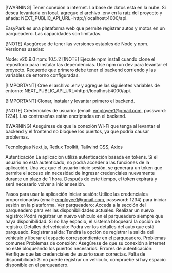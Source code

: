[!WARNING] Tener conexión a internet. La base de datos está en la nube. Si desea levantarla en local, agregue el archivo .env en la raíz del proyecto y añada: NEXT_PUBLIC_API_URL=http://localhost:4000/api.

EasyPark es una plataforma web que permite registrar autos y motos en un parqueadero. Las capacidades son limitadas.

[!NOTE] Asegúrese de tener las versiones estables de Node y npm. Versiones usadas:

Node: v20.9.0
npm: 10.5.2
[!NOTE] Ejecute npm install cuando clone el repositorio para instalar las dependencias. Use npm run dev para levantar el proyecto. Recuerde que primero debe tener el backend corriendo y las variables de entorno configuradas.

[!IMPORTANT] Cree el archivo .env y agregue las siguientes variables de entorno: NEXT_PUBLIC_API_URL=http://localhost:4000/api.

[!IMPORTANT] Clonar, instalar y levantar primero el backend.

[!NOTE] Credenciales de usuario: [email: employee1@gmail.com, password: 1234]. Las contraseñas están encriptadas en el backend.

[!WARNING] Asegúrese de que la conexión Wi-Fi que tenga al levantar el backend y el frontend no bloquee los puertos, ya que podría causar problemas.

Tecnologías
Next.js, Redux Toolkit, Tailwind CSS, Axios

Autenticación
La aplicación utiliza autenticación basada en tokens. Si el usuario no está autenticado, no podrá acceder a las funciones de la aplicación. Una vez que el usuario inicie sesión, se generará un token que permite el acceso sin necesidad de ingresar credenciales nuevamente durante un plazo de 1 hora. Después de este tiempo, el token expirará y será necesario volver a iniciar sesión.

Pasos para usar la aplicación
Iniciar sesión: Utilice las credenciales proporcionadas (email: employee1@gmail.com, password: 1234) para iniciar sesión en la plataforma.
Ver parqueadero: Acceda a la sección del parqueadero para ver las disponibilidades actuales.
Realizar un nuevo registro: Podrá registrar un nuevo vehículo en el parqueadero siempre que haya disponibilidad. Si no hay espacio, el sistema bloqueará la opción de registro.
Detalles del vehículo: Podrá ver los detalles del auto que está parqueado.
Registrar salida: Tendrá la opción de registrar la salida del vehículo y liberar el espacio correspondiente en el parqueadero.
Problemas comunes
Problemas de conexión: Asegúrese de que su conexión a internet no esté bloqueando los puertos necesarios.
Errores de autenticación: Verifique que las credenciales de usuario sean correctas.
Falta de disponibilidad: Si no puede registrar un vehículo, compruebe si hay espacio disponible en el parqueadero.
